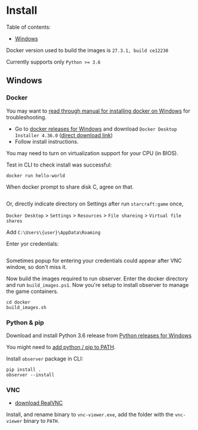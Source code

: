 # Install

<!-- What works (has been tested): -->

  <!-- - _Linux_: headful/headless play, 1v1 (bot, human), VNC -->
  <!-- - Bot type: `AI_MODULE`, `EXE`, `JAVA_JNI`, `JAVA_MIRROR` -->
  <!-- - [Tested on all SSCAIT 2017 tournament bots (and works on most)](tested_bots.md) -->


Table of contents:

  <!-- * [Ubuntu](#ubuntu) -->
  * [Windows](#windows)
  <!-- * [Mac](#mac) -->

Docker version used to build the images is `27.3.1, build ce12230`

Currently supports only `Python >= 3.6`

## Windows

### Docker

You may want to [read through manual for installing docker on Windows](https://docs.docker.com/docker-for-windows/install/)
for troubleshooting.

- Go to [docker releases for Windows](https://docs.docker.com/desktop/release-notes/)
  and download `Docker Desktop Installer 4.36.0` ([direct download link](https://desktop.docker.com/win/main/amd64/175267/Docker%20Desktop%20Installer.exe?_gl=1*jsjynk*_ga*NDc3MTQ5NDkzLjE3MTAzMTQxMzA.*_ga_XJWPQMJYHQ*MTczMzM1NjcyNy4xMC4xLjE3MzMzNTczOTQuNjAuMC4w))
- Follow install instructions.

You may need to turn on virtualization support for your CPU (in BIOS).

Test in CLI to check install was successful:

    docker run hello-world

When docker prompt to share disk C, agree on that.

<img src="resources/share_docker_folder_windows.png" alt="">

Or, directly indicate directory on Settings after run `starcraft:game` once,

`Docker Desktop` > `Settings` > `Resources` > `File shareing` > `Virtual file shares`

Add `C:\Users\{user}\AppData\Roaming`

Enter yor credentials:

<img src="resources/share_docker_folder_permissions_windows.png" alt="">

Sometimes popup for entering your credentials could appear after VNC window, so don't miss it.

Now build the images required to run observer. Enter the docker directory and run `build_images.ps1`. Now you're setup to install observer to manage the game containers.

    cd docker
    build_images.sh

### Python & pip

Download and install Python 3.6 release from [Python releases for Windows](https://www.python.org/downloads/windows/)

You might need to [add python / pip to PATH](https://stackoverflow.com/a/4855685).

Install `observer` package in CLI:

    pip install .
    observer --install


### VNC
- [download RealVNC](https://www.realvnc.com/en/connect/download/viewer/windows/)

Install, and rename binary to `vnc-viewer.exe`, add the folder with the `vnc-viewer` binary to `PATH`.
